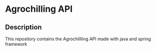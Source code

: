 # Agrochilling API

## Description
This repository contains the Agrochillling API made with java and spring framework
